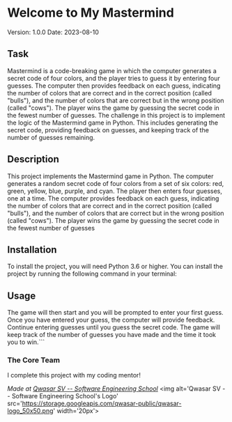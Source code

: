 # Welcome to My Mastermind
Version: 1.0.0
Date: 2023-08-10

## Task
Mastermind is a code-breaking game in which the computer generates a secret code of four colors, and the player tries to guess it by entering four guesses. The computer then provides feedback on each guess, indicating the number of colors that are correct and in the correct position (called "bulls"), and the number of colors that are correct but in the wrong position (called "cows"). The player wins the game by guessing the secret code in the fewest number of guesses.
The challenge in this project is to implement the logic of the Mastermind game in Python. This includes generating the secret code, providing feedback on guesses, and keeping track of the number of guesses remaining.
## Description
This project implements the Mastermind game in Python. The computer generates a random secret code of four colors from a set of six colors: red, green, yellow, blue, purple, and cyan. The player then enters four guesses, one at a time. The computer provides feedback on each guess, indicating the number of colors that are correct and in the correct position (called "bulls"), and the number of colors that are correct but in the wrong position (called "cows"). The player wins the game by guessing the secret code in the fewest number of guesses
## Installation
To install the project, you will need Python 3.6 or higher. You can install the project by running the following command in your terminal:
## Usage
The game will then start and you will be prompted to enter your first guess. Once you have entered your guess, the computer will provide feedback. Continue entering guesses until you guess the secret code. The game will keep track of the number of guesses you have made and the time it took you to win.```
### The Core Team
I complete this project with my coding mentor!

<span><i>Made at <a href='https://qwasar.io'>Qwasar SV -- Software Engineering School</a></i></span>
<span><img alt='Qwasar SV -- Software Engineering School's Logo' src='https://storage.googleapis.com/qwasar-public/qwasar-logo_50x50.png' width='20px'></span>
